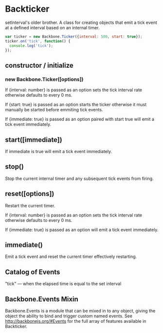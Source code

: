 # Backticker

setInterval's older brother. A class for creating objects that emit a tick event at a defined interval based on an internal timer.

```js
var ticker = new Backbone.Ticker({interval: 500, start: true});
ticker.on('tick', function() {
  console.log('tick');
});
```

## constructor / initialize
### new Backbone.Ticker([options])

If {interval: number} is passed as an option sets the tick interval rate otherwise defaults to every 0 ms.

If {start: true} is passed as an option starts the ticker otherwise it must manually be started before emmiting tick events.

If {immediate: true} is passed as an option paired with start true will emit a tick event immediately.

## start([immediate])

If immediate is true will emit a tick event immediately.

## stop()

Stop the current internal timer and any subsequent tick events from firing.

## reset([options])

Restart the current timer.

If {interval: number} is passed as an option sets the tick interval rate otherwise defaults to every 0 ms.

If {immediate: true} is passed as an option will emit a tick event immediately.

## immediate()

Emit a tick event and reset the current timer effectively restarting.

## Catalog of Events
"tick" — when the elapsed time is equal to the set interval

## Backbone.Events Mixin
Backbone.Events is a module that can be mixed in to any object, giving the object the ability to bind and trigger custom named events. 
See http://backbonejs.org/#Events for the full array of features available in Backticker.

